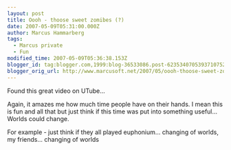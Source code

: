 ```yaml
---
layout: post
title: Oooh - thoose sweet zomibes (?)
date: 2007-05-09T05:31:00.000Z
author: Marcus Hammarberg
tags:
  - Marcus private
  - Fun
modified_time: 2007-05-09T05:36:38.153Z
blogger_id: tag:blogger.com,1999:blog-36533086.post-6235340705393710752
blogger_orig_url: http://www.marcusoft.net/2007/05/oooh-thoose-sweet-zomibes.html
---
```


Found this great video on UTube...

Again, it amazes me how much time people have on their hands. I mean this is fun and all that but just think if this time was put into something useful... Worlds could change.

For example - just think if they all played euphonium... changing of worlds, my friends... changing of worlds

